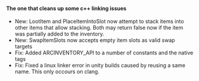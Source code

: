 #### The one that cleans up some c++ linking issues

* New: LootItem and PlaceItemIntoSlot now attempt to stack items into other items that allow stacking.  Both may return false now if the item was partially added to the inventory.
* New: SwapItemSlots now accepts empty item slots as valid swap targets
* Fix: Added ARCINVENTORY_API to a number of constants and the native tags
* Fix: Fixed a linux linker error in unity builds caused by reusing a same name.  This only occours on clang.